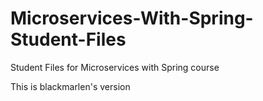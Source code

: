 # Microservices-With-Spring-Student-Files
Student Files for Microservices with Spring course

This is blackmarlen's version